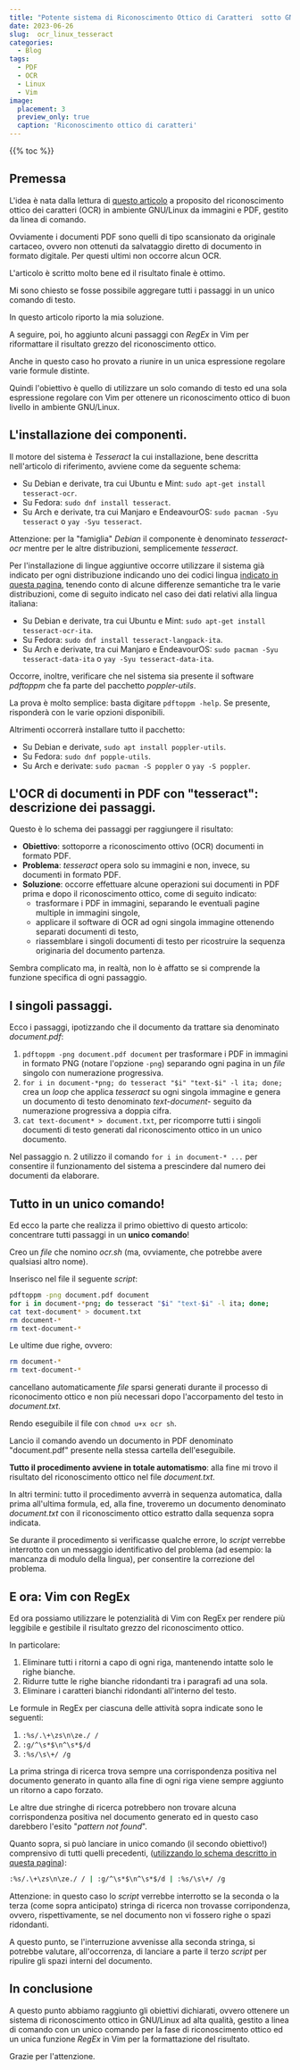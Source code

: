 ```yaml
---
title: "Potente sistema di Riconoscimento Ottico di Caratteri  sotto GNU/Linux per documenti PDF gestito da riga di comando e con rifinitura in Vim."
date: 2023-06-26
slug:  ocr_linux_tesseract
categories:
  - Blog
tags:
  - PDF
  - OCR
  - Linux
  - Vim
image:
  placement: 3
  preview_only: true 
  caption: 'Riconoscimento ottico di caratteri'
---
```


{{% toc %}}


## Premessa

L'idea è nata dalla lettura di [questo articolo](https://www.howtogeek.com/682389/how-to-do-ocr-from-the-linux-command-line-using-tesseract/)   a proposito del  riconoscimento ottico dei caratteri (OCR) in ambiente GNU/Linux da immagini e PDF,  gestito da  linea di comando.

Ovviamente i documenti PDF sono quelli di tipo scansionato da originale cartaceo, ovvero non ottenuti da salvataggio diretto di documento in formato digitale. Per questi ultimi non occorre alcun OCR.

L'articolo è scritto molto bene ed il risultato finale è ottimo.

Mi sono chiesto se fosse possibile aggregare tutti i passaggi in un unico comando di testo.

In questo articolo riporto la mia soluzione.

A seguire, poi, ho aggiunto alcuni passaggi con  *RegEx* in Vim per riformattare il risultato grezzo del riconoscimento ottico.

Anche in questo caso ho provato a riunire in un unica espressione regolare varie formule distinte.

Quindi l'obiettivo è quello di utilizzare un solo comando di testo ed una sola espressione regolare con Vim per ottenere un riconoscimento ottico di buon livello in ambiente GNU/Linux.

## L'installazione dei componenti.

Il motore del sistema è *Tesseract* la cui installazione,   bene descritta nell'articolo di riferimento, avviene come da seguente schema:

- Su Debian e derivate, tra cui Ubuntu e Mint: `sudo apt-get install tesseract-ocr`.
- Su Fedora: `sudo dnf install tesseract`.
- Su Arch e derivate, tra cui Manjaro e EndeavourOS: `sudo pacman -Syu tesseract` o `yay -Syu tesseract`.

Attenzione: per la "famiglia" *Debian* il componente è denominato *tesseract-ocr* mentre per le altre distribuzioni, semplicemente *tesseract*.

Per l'installazione di lingue aggiuntive occorre utilizzare il sistema già indicato per ogni distribuzione indicando uno dei codici lingua [indicato in questa pagina](https://github.com/tesseract-ocr/tesseract/blob/main/doc/tesseract.1.asc#languages), tenendo conto di alcune differenze semantiche tra le varie distribuzioni, come di seguito indicato nel caso dei dati relativi alla lingua italiana:

- Su Debian e derivate, tra cui Ubuntu e Mint: `sudo apt-get install tesseract-ocr-ita`.
- Su Fedora: `sudo dnf install tesseract-langpack-ita`.
- Su Arch e derivate, tra cui Manjaro e EndeavourOS: `sudo pacman -Syu tesseract-data-ita` o `yay -Syu tesseract-data-ita`.

Occorre, inoltre, verificare che nel sistema sia presente il software *pdftoppm* che fa parte del pacchetto *poppler-utils*.

La prova è molto semplice: basta digitare `pdftoppm -help`. Se presente, risponderà con le varie opzioni disponibili.

Altrimenti occorrerà installare tutto il pacchetto:

- Su Debian e derivate, `sudo apt install poppler-utils`.
- Su Fedora: `sudo dnf popple-utils`.
- Su Arch e derivate: `sudo pacman -S poppler` o `yay -S poppler`.


## L'OCR di documenti in PDF con "tesseract": descrizione dei passaggi.

Questo è lo schema dei passaggi per raggiungere il risultato:

- **Obiettivo**: sottoporre a riconoscimento ottivo (OCR) documenti in formato PDF.
- **Problema**: *tesseract* opera solo su immagini e non, invece, su documenti in formato PDF.
- **Soluzione**: occorre effettuare alcune operazioni sui documenti in PDF prima e dopo il riconoscimento ottico, come di seguito indicato:
    - trasformare i PDF in immagini, separando le eventuali pagine multiple in  immagini singole, 
    - applicare il software di OCR ad ogni singola immagine ottenendo separati documenti di testo, 
    - riassemblare i singoli documenti di testo per ricostruire la sequenza originaria del documento partenza.

Sembra complicato ma, in realtà, non lo è affatto se si comprende la funzione specifica di ogni passaggio.

## I singoli passaggi.

Ecco i passaggi, ipotizzando che il documento da trattare sia denominato *document.pdf*:

1. `pdftoppm -png document.pdf document` per trasformare i PDF in immagini in formato PNG (notare l'opzione `-png`) separando ogni pagina in un *file* singolo con numerazione progressiva.
2. `for i in document-*png; do tesseract "$i" "text-$i" -l ita; done;` crea un *loop* che applica *tesseract* su ogni singola immagine e genera un documento di testo denominato *text-document-* seguito da numerazione progressiva a doppia cifra.
3. `cat text-document* > document.txt`, per ricomporre tutti i singoli documenti di testo generati dal riconoscimento ottico in un unico documento.

Nel passaggio n. 2 utilizzo il comando `for i in document-* ...` per consentire il funzionamento del sistema a prescindere dal numero dei documenti da elaborare.


## Tutto in un unico comando!

Ed ecco la parte che realizza il primo obiettivo di questo articolo: concentrare tutti passaggi in un **unico comando**!

Creo un *file* che nomino *ocr.sh* (ma, ovviamente, che potrebbe avere qualsiasi altro nome).

Inserisco nel file il seguente *script*:

```bash
pdftoppm -png document.pdf document 
for i in document-*png; do tesseract "$i" "text-$i" -l ita; done; 
cat text-document* > document.txt
rm document-*
rm text-document-*
```
Le ultime due righe, ovvero: 

```bash
rm document-*
rm text-document-*
```

cancellano automaticamente *file* sparsi generati durante il processo di riconocimento ottico e non più necessari dopo l'accorpamento del testo  in *document.txt*.


Rendo eseguibile il file con `chmod u+x ocr sh`.

Lancio  il comando avendo un documento in PDF denominato "document.pdf" presente nella stessa cartella dell'eseguibile.

**Tutto il procedimento avviene in totale automatismo**: alla fine mi trovo il risultato del riconoscimento ottico nel file *document.txt*.

In altri termini: tutto il procedimento avverrà in sequenza automatica, dalla prima all'ultima formula,  ed, alla fine, troveremo un documento denominato *document.txt* con il riconoscimento ottico estratto dalla sequenza sopra indicata.
 
Se durante il procedimento si verificasse qualche errore, lo *script* verrebbe interrotto con un messaggio identificativo del problema (ad esempio: la mancanza di modulo della lingua), per consentire la correzione del problema.

## E ora: Vim con RegEx

Ed ora possiamo utilizzare le potenzialità di Vim con RegEx per rendere più leggibile e gestibile il risultato grezzo del riconoscimento ottico.

In particolare:

1. Eliminare tutti i ritorni a capo di ogni riga, mantenendo intatte solo le righe bianche.
2. Ridurre tutte le righe bianche ridondanti tra i paragrafi ad una sola.
3. Eliminare i caratteri bianchi ridondanti all'interno del testo.

Le formule in RegEx per ciascuna delle attività sopra indicate sono le seguenti:

1. `:%s/.\+\zs\n\ze./ /`
1. `:g/^\s*$\n^\s*$/d`
1. `:%s/\s\+/ /g`

La prima stringa di ricerca trova sempre una corrispondenza positiva nel documento generato in quanto alla fine di  ogni riga viene sempre aggiunto un ritorno a capo forzato.

Le altre due stringhe di ricerca potrebbero non trovare alcuna corrispondenza positiva nel documento generato ed in questo caso darebbero l'esito "*pattern not found*".

Quanto sopra, si può lanciare in unico comando (il secondo obiettivo!)  comprensivo di tutti quelli precedenti, ([utilizzando lo schema descritto in questa pagina](https://stackoverflow.com/questions/59551215/multiple-vim-regex-command-in-one-line)):

```bash
:%s/.\+\zs\n\ze./ / | :g/^\s*$\n^\s*$/d | :%s/\s\+/ /g
```

Attenzione: in questo caso lo *script* verrebbe interrotto se la seconda o la terza (come sopra anticipato) stringa di  ricerca  non trovasse corripondenza, ovvero, rispettivamente,  se nel documento non vi fossero righe o spazi ridondanti.

A questo punto, se l'interruzione avvenisse alla seconda stringa, si potrebbe valutare, all'occorrenza,  di lanciare a parte il terzo *script* per ripulire gli spazi interni del documento.

## In conclusione

A questo punto abbiamo raggiunto gli obiettivi dichiarati, ovvero ottenere un sistema di riconoscimento ottico in GNU/Linux ad alta qualità, gestito a linea di comando con un unico comando per la fase di riconoscimento ottico ed un unica funzione *RegEx* in Vim per la formattazione del risultato.

Grazie per l'attenzione.
